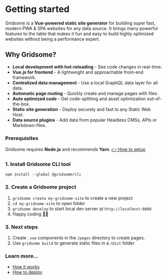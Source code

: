 # Getting started
Gridsome is a **Vue-powered static site generator** for building super fast, modern PWA & SPA websites for any data source. It brings many powerful features to the table that makes it fun and easy to build highly optimized websites without being a performance expert.

## Why Gridsome?

- **Local development with hot-reloading** - See code changes in real-time.
- **Vue.js for frontend** - A lightweight and approachable front-end framework.
- **Centralized data management** - Use a local GraphQL data layer for all data.
- **Automatic page routing** - Quickly create and manage pages with files.
- **Auto optimized code** - Get code-splitting and asset optimization out-of-the-box.
- **Static site generation** - Deploy securely and fast to any Static Web Host.
- **Data source plugins** - Add data from popular Headless CMSs, APIs or Markdown-files.	 

### Prerequisites
Gridsome requires **Node.js** and recommends **Yarn**. [👉 How to setup](/docs/prerequisites)

### 1. Install Gridsome CLI tool

`npm install --global @gridsome/cli`

### 2. Create a Gridsome project

1. `gridsome create my-gridsome-site` to create a new project </li>
2. `cd my-gridsome-site` to open folder
3. `gridsome develop` to start local dev server at `http://localhost:8080`
4. Happy coding 🎉🙌

### 3. Next steps

1. Create `.vue` components in the `/pages` directory to create pages.
2. Use `gridsome build` to generate static files in a `/dist` folder

### Learn more...

- [How it works](/docs/how-it-works)
- [How to deploy](/docs/deployment)
